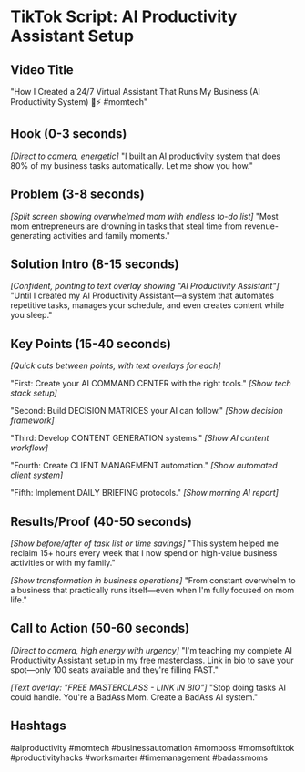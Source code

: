 # TikTok Script: AI Productivity Assistant Setup

## Video Title
"How I Created a 24/7 Virtual Assistant That Runs My Business (AI Productivity System) 🤖⚡ #momtech"

## Hook (0-3 seconds)
*[Direct to camera, energetic]*
"I built an AI productivity system that does 80% of my business tasks automatically. Let me show you how."

## Problem (3-8 seconds)
*[Split screen showing overwhelmed mom with endless to-do list]*
"Most mom entrepreneurs are drowning in tasks that steal time from revenue-generating activities and family moments."

## Solution Intro (8-15 seconds)
*[Confident, pointing to text overlay showing "AI Productivity Assistant"]*
"Until I created my AI Productivity Assistant—a system that automates repetitive tasks, manages your schedule, and even creates content while you sleep."

## Key Points (15-40 seconds)
*[Quick cuts between points, with text overlays for each]*

"First: Create your AI COMMAND CENTER with the right tools." *[Show tech stack setup]*

"Second: Build DECISION MATRICES your AI can follow." *[Show decision framework]*

"Third: Develop CONTENT GENERATION systems." *[Show AI content workflow]*

"Fourth: Create CLIENT MANAGEMENT automation." *[Show automated client system]*

"Fifth: Implement DAILY BRIEFING protocols." *[Show morning AI report]*

## Results/Proof (40-50 seconds)
*[Show before/after of task list or time savings]*
"This system helped me reclaim 15+ hours every week that I now spend on high-value business activities or with my family."

*[Show transformation in business operations]*
"From constant overwhelm to a business that practically runs itself—even when I'm fully focused on mom life."

## Call to Action (50-60 seconds)
*[Direct to camera, high energy with urgency]*
"I'm teaching my complete AI Productivity Assistant setup in my free masterclass. Link in bio to save your spot—only 100 seats available and they're filling FAST."

*[Text overlay: "FREE MASTERCLASS - LINK IN BIO"]*
"Stop doing tasks AI could handle. You're a BadAss Mom. Create a BadAss AI system."

## Hashtags
#aiproductivity #momtech #businessautomation #momboss #momsoftiktok #productivityhacks #worksmarter #timemanagement #badassmoms
